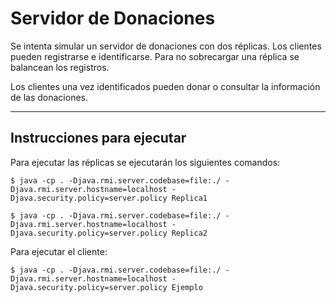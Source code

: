 # Servidor de Donaciones

Se intenta simular un servidor de donaciones con dos réplicas. Los clientes pueden registrarse e identificarse. Para no sobrecargar una réplica se balancean los registros.

Los clientes una vez identificados pueden donar o consultar la información de las donaciones.

---

## Instrucciones para ejecutar

Para ejecutar las réplicas se ejecutarán los siguientes comandos:

```ssh
$ java -cp . -Djava.rmi.server.codebase=file:./ -Djava.rmi.server.hostname=localhost -Djava.security.policy=server.policy Replica1

$ java -cp . -Djava.rmi.server.codebase=file:./ -Djava.rmi.server.hostname=localhost -Djava.security.policy=server.policy Replica2
```

Para ejecutar el cliente:

```ssh
$ java -cp . -Djava.rmi.server.codebase=file:./ -Djava.rmi.server.hostname=localhost -Djava.security.policy=server.policy Ejemplo
```